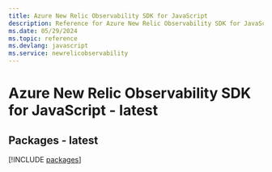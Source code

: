 ```yaml
---
title: Azure New Relic Observability SDK for JavaScript
description: Reference for Azure New Relic Observability SDK for JavaScript
ms.date: 05/29/2024
ms.topic: reference
ms.devlang: javascript
ms.service: newrelicobservability
---
```

# Azure New Relic Observability SDK for JavaScript - latest
## Packages - latest
[!INCLUDE [packages](new-relic-observability-index.md)]